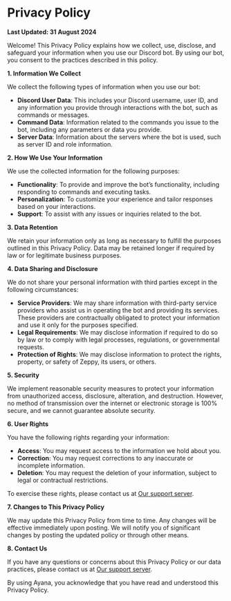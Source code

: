 # Privacy Policy

**Last Updated: 31 August 2024**

Welcome! This Privacy Policy explains how we collect, use, disclose, and safeguard your information when you use our Discord bot. By using our bot, you consent to the practices described in this policy.

**1. Information We Collect**

We collect the following types of information when you use our bot:

- **Discord User Data**: This includes your Discord username, user ID, and any information you provide through interactions with the bot, such as commands or messages.
- **Command Data**: Information related to the commands you issue to the bot, including any parameters or data you provide.
- **Server Data**: Information about the servers where the bot is used, such as server ID and role information.

**2. How We Use Your Information**

We use the collected information for the following purposes:

- **Functionality**: To provide and improve the bot’s functionality, including responding to commands and executing tasks.
- **Personalization**: To customize your experience and tailor responses based on your interactions.
- **Support**: To assist with any issues or inquiries related to the bot.

**3. Data Retention**

We retain your information only as long as necessary to fulfill the purposes outlined in this Privacy Policy. Data may be retained longer if required by law or for legitimate business purposes.

**4. Data Sharing and Disclosure**

We do not share your personal information with third parties except in the following circumstances:

- **Service Providers**: We may share information with third-party service providers who assist us in operating the bot and providing its services. These providers are contractually obligated to protect your information and use it only for the purposes specified.
- **Legal Requirements**: We may disclose information if required to do so by law or to comply with legal processes, regulations, or governmental requests.
- **Protection of Rights**: We may disclose information to protect the rights, property, or safety of Zeppy, its users, or others.

**5. Security**

We implement reasonable security measures to protect your information from unauthorized access, disclosure, alteration, and destruction. However, no method of transmission over the internet or electronic storage is 100% secure, and we cannot guarantee absolute security.

**6. User Rights**

You have the following rights regarding your information:

- **Access**: You may request access to the information we hold about you.
- **Correction**: You may request corrections to any inaccurate or incomplete information.
- **Deletion**: You may request the deletion of your information, subject to legal or contractual restrictions.

To exercise these rights, please contact us at [Our support server](https://discord.gg/2HthVB9FEv).

**7. Changes to This Privacy Policy**

We may update this Privacy Policy from time to time. Any changes will be effective immediately upon posting. We will notify you of significant changes by posting the updated policy or through other means.

**8. Contact Us**

If you have any questions or concerns about this Privacy Policy or our data practices, please contact us at [Our support server](https://discord.gg/2HthVB9FEv).

By using Ayana, you acknowledge that you have read and understood this Privacy Policy.
